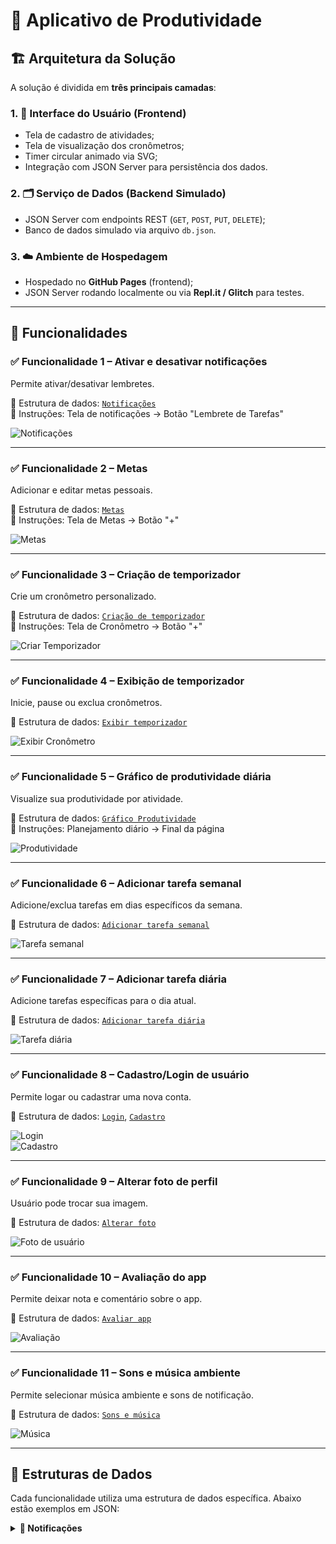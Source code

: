 # 🧠 Aplicativo de Produtividade

## 🏗 Arquitetura da Solução

A solução é dividida em **três principais camadas**:

### 1. 🎨 Interface do Usuário (Frontend)
- Tela de cadastro de atividades;
- Tela de visualização dos cronômetros;
- Timer circular animado via SVG;
- Integração com JSON Server para persistência dos dados.

### 2. 🗂 Serviço de Dados (Backend Simulado)
- JSON Server com endpoints REST (`GET`, `POST`, `PUT`, `DELETE`);
- Banco de dados simulado via arquivo `db.json`.

### 3. ☁️ Ambiente de Hospedagem
- Hospedado no **GitHub Pages** (frontend);
- JSON Server rodando localmente ou via **Repl.it / Glitch** para testes.

---

## 🚀 Funcionalidades

### ✅ Funcionalidade 1 – Ativar e desativar notificações
Permite ativar/desativar lembretes.

🔗 Estrutura de dados: [`Notificações`](#estrutura-de-dados---notificações)  
🧭 Instruções: Tela de notificações → Botão "Lembrete de Tarefas"

![Notificações](images/notificacoes.png)

---

### ✅ Funcionalidade 2 – Metas
Adicionar e editar metas pessoais.

🔗 Estrutura de dados: [`Metas`](#estrutura-de-dados---metas)  
🧭 Instruções: Tela de Metas → Botão "+"

![Metas](images/metas.png)

---

### ✅ Funcionalidade 3 – Criação de temporizador
Crie um cronômetro personalizado.

🔗 Estrutura de dados: [`Criação de temporizador`](#estrutura-de-dados---criação-de-temporizador)  
🧭 Instruções: Tela de Cronômetro → Botão "+"

![Criar Temporizador](images/CriarTemporizador.png)

---

### ✅ Funcionalidade 4 – Exibição de temporizador
Inicie, pause ou exclua cronômetros.

🔗 Estrutura de dados: [`Exibir temporizador`](#estrutura-de-dados---exibir-temporizador)

![Exibir Cronômetro](images/ExibeCronometro.png)

---

### ✅ Funcionalidade 5 – Gráfico de produtividade diária
Visualize sua produtividade por atividade.

🔗 Estrutura de dados: [`Gráfico Produtividade`](#estrutura-de-dados---gráfico-produtividade)  
🧭 Instruções: Planejamento diário → Final da página

![Produtividade](images/Produtividade.png)

---

### ✅ Funcionalidade 6 – Adicionar tarefa semanal
Adicione/exclua tarefas em dias específicos da semana.

🔗 Estrutura de dados: [`Adicionar tarefa semanal`](#estrutura-de-dados---adicionar-tarefa-semanal)

![Tarefa semanal](images/tarefasemanal.png)

---

### ✅ Funcionalidade 7 – Adicionar tarefa diária
Adicione tarefas específicas para o dia atual.

🔗 Estrutura de dados: [`Adicionar tarefa diária`](#estrutura-de-dados---adicionar-tarefa-diária)

![Tarefa diária](images/tarefadiaria.png)

---

### ✅ Funcionalidade 8 – Cadastro/Login de usuário
Permite logar ou cadastrar uma nova conta.

🔗 Estrutura de dados: [`Login`](#estrutura-de-dados---login), [`Cadastro`](#estrutura-de-dados---cadastro)

![Login](images/Telalogin.png)  
![Cadastro](images/cadastro.png)

---

### ✅ Funcionalidade 9 – Alterar foto de perfil
Usuário pode trocar sua imagem.

🔗 Estrutura de dados: [`Alterar foto`](#estrutura-de-dados---alterar-foto)

![Foto de usuário](images/usuario.png)

---

### ✅ Funcionalidade 10 – Avaliação do app
Permite deixar nota e comentário sobre o app.

🔗 Estrutura de dados: [`Avaliar app`](#estrutura-de-dados---avaliar-app)

![Avaliação](images/avaliacao.png)

---

### ✅ Funcionalidade 11 – Sons e música ambiente
Permite selecionar música ambiente e sons de notificação.

🔗 Estrutura de dados: [`Sons e música`](#estrutura-de-dados---sons-e-música)

![Música](images/Sons_e_Musica.png)

---

## 🧩 Estruturas de Dados

Cada funcionalidade utiliza uma estrutura de dados específica. Abaixo estão exemplos em JSON:

<details>
<summary><b>📌 Notificações</b></summary>

```json
{
  "usuario": {
    "id": 1,
    "nome": "João Silva",
    "notificacoes": {
      "lembretesDeTarefas": true,
      "alertasDeCalendario": true
    }
  }
}
